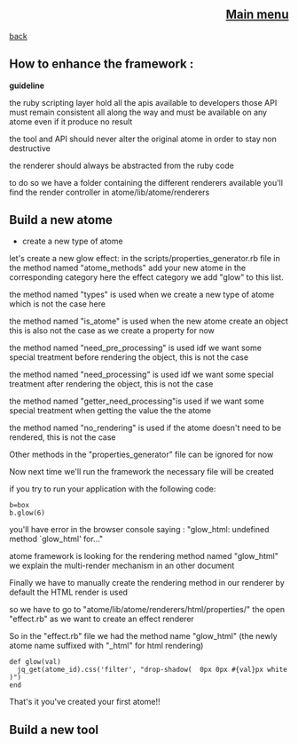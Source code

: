 <span align="right">

[Main menu](../atome.md)
-
</span>
<span align="left">

[back](./tutorials.md)

</span>

How to enhance the framework :
-
**guideline**


the ruby scripting layer hold all the apis available to developers 
those API must remain consistent all along the way and must be available on any atome even if it produce no result  

the tool and API should never alter the original atome in order to stay non destructive  

the renderer should always be abstracted from the ruby code 

to do so we have a folder containing the different renderers available   you'll find the render controller in atome/lib/atome/renderers




Build a new atome
-
- create a new type of atome 

let's create a new glow effect:
in the scripts/properties_generator.rb file in the method named "atome_methods" add your new atome in the corresponding category here the effect category
we add "glow" to this list.

the method named "types" is used when we create a new type of atome which is not the case here

the method named "is_atome" is used when the new atome create an object this is also not the case as we create a property for now

the method named  "need_pre_processing" is used idf we want some special treatment before rendering the object, this is not the case

the method named "need_processing" is used idf we want some special treatment after rendering the object, this is not the case

the method named  "getter_need_processing"is used if we want some special treatment when getting the value the the atome

the method named "no_rendering" is used if the atome doesn't need to be rendered, this is not the case

Other methods in the "properties_generator" file can be ignored for now

Now next time we'll run the framework the necessary file will be created

if you try to run your application with the following code:

    
    b=box
    b.glow(6)

you'll have error in the browser console saying : "glow_html: undefined method `glow_html' for..."


atome framework is looking for the rendering  method named "glow_html" we explain the multi-render mechanism in an other document


Finally we have to manually create the rendering method in our renderer by default the HTML render is used

so we have to go to "atome/lib/atome/renderers/html/properties/" the  open "effect.rb" as we want to create an effect renderer 

So in the "effect.rb" file we had the method name "glow_html" (the newly atome name suffixed with "_html" for html rendering)

    def glow(val)
      jq_get(atome_id).css('filter', "drop-shadow(  0px 0px #{val}px white )")
    end
      
That's it you've created your first atome!!

Build a new tool
  -
